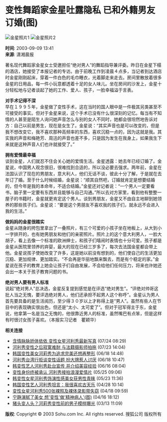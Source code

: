 # 变性舞蹈家金星吐露隐私 已和外籍男友订婚(图)

![金星照片1](https://photo.sohu.com/95/79/Img213007995.jpg)
![金星照片2](https://photo.sohu.com/96/79/Img213007996.jpg)

**时间**: 2003-09-09 13:41  
**来源**: 潇湘晨报  

著名现代舞蹈家金星女士受邀担任“绝对男人”的舞蹈指导兼评委。昨日在金星下榻的酒店，她接受了本报记者的专访。由于前晚工作到凌晨４点多，当记者到达酒店时金星刚刚起床，穿着一件白色的毛巾睡衣，光着脚走来走去。房间里散放着很多金星的日用品，每一件小玩意都透着十足的女人味儿。坐在房间的沙发上，金星十分轻松地与记者谈起了她的工作、爱人、孩子，一脸幸福溢于言表。

**对手术记得不深**  
早在１９９５年，金星做了变性手术，这在当时的国人眼中是一件极其另类甚至不可接受的事实。但对于金星来说，这个手术已没有什么很深刻的记忆。每当有不知情的人甚至是陌生人询问她声音怎么与别的女人不同时，她都会很坦然地告诉对方：自己以前是男生，现在是女生了。金星说：“其实声音也是可以改变的，但是我不想改变它，我不喜欢那种高频率的东西，喜欢沉稳一点的，因为这就是我。其实我的声音和梅艳芳、周迅的声音也差不多，只是因为发生在我身上，如果我生下来就是这种声音人们也许就接受了。”

**拥有爱情最幸福**  
谈到金星，人们就忍不住会关心她的爱情生活。金星透露：她去年已经订婚了。金星说，中国男人观念很旧，很难找到合适的，所以没必要去强求。两年前，金星在法国认识了现在的男朋友，意大利人，他们无话不谈，彼此十分了解，于是就在去年订了婚。至于什么时候结婚，金星说：“顺其自然吧，订婚就肯定是想要结婚的，但今年是我的本命年，不适合结婚。”金星还对记者说：“一个男人一定要看书，脑子里一定要有东西并且能够与自己沟通。”所以去对方家里，看到他有整整一屋子的书籍时，金星就更肯定这个男人。谈到男朋友，金星又不由自主地聊到她领养的那些孩子们。金星说：“要是这个男朋友不喜欢我的孩子们，就永远不会进入我的生活。”

**做妈妈的金星很踏实**  
金星从随身的挎包里拿出了一叠照片，有三个可爱的小孩子坐在地板上，从大到小一字排开的，也有她男朋友和他们的亲密照片。照片上的这个意大利男人，一脸大胡子，看上去像一个标准的欧洲绅士，和孩子们嘻闹时表情也十分可爱。孩子都是金星从医院里领养的弃婴，最大的现在已经三岁多了，每次去法国金星都会带上他。金星说孩子使她改变了许多，这是她以前没有想到的，他们使自己的生活更加沉稳、更加规律、更加踏实。“不会再是华丽地飘来飘去，而是有个稳定的家。”金星说在孩子的教育上她会让孩子们自由发展，不会给他们任何压力，将来也许她还会出一本关于孩子教育问题的书。

**绝对男人要有男人标准**  
说起“绝对男人”总决选，金星反复提到感觉是在评选“绝对男生”。“评绝对帅哥这批人当之无愧，要评选绝对男人，他们还承担不起男人这个称呼”。金星认为男人首先要具备的是生活阅历，至少得３０岁以上才称得上是“男人”。虽然有些人在节目中的表现确实很出色，但还是“太小、太可爱了”。但对于冠军得主于东，金星说，他拿第一名是当之无愧的，他很靠近男人的标准，虽然嘴巴有点笨，但是这样有时很讨女孩子喜欢。（本报实习记者　瞿颖华）

**相关连接**
- [含情脉脉娇体依依 变性女星河利秀最新写真](https://yule.sohu.com/05/41/article211384105.shtml) (07/24 08:29)
- [河利秀变性之后寂寞难耐 与法籍摄影师拍拖](https://yule.sohu.com/41/01/article211380141.shtml) (07/23 14:04)
- [韩国变性美女河莉秀为追求完美还想再整形](https://yule.sohu.com/92/63/article210216392.shtml) (06/18 14:48)
- [河利秀台湾行拒谈变性话题 扮大牌惹人讨厌](https://yule.sohu.com/98/88/article210208898.shtml) (06/18 10:47)
- [韩变性艺人河利秀赴台宣传 并介绍美容经验](https://yule.sohu.com/17/21/article210142117.shtml) (06/16 08:04)
- [变性身份终被承认 河利秀接拍浪漫爱情片](https://yule.sohu.com/46/02/article209500246.shtml) (05/25 09:06)
- [韩变性女星河利秀饰演性感美女获男性青睐](https://yule.sohu.com/53/51/article209455153.shtml) (05/23 11:36)
- [韩国变性艺人河利秀坦言：我很喜欢古天乐](https://yule.sohu.com/77/05/article208870577.shtml) (04/28 10:14)
- [变性女星河利秀500张裸照及裸体录影带失窃](https://yule.sohu.com/98/58/article208585898.shtml) (04/18 09:59)
- [宁静演腻了美女 想'变性'做'精神病人'(图)](https://yule.sohu.com/46/60/article208546046.shtml) (04/16 18:12)
- [猪头变人头？河莉秀变性前的男子模样曝光](https://yule.sohu.com/95/07/article207060795.shtml) (03/13 11:09)

**版权**: Copyright © 2003 Sohu.com Inc. All rights reserved. 搜狐公司 版权所有
<!-- tcd_original_link http://yule.sohu.com/85/78/article213007885.shtml -->
